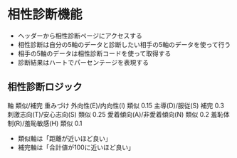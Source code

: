 # 相性診断機能

- ヘッダーから相性診断ページにアクセスする
- 相性診断は自分の5軸のデータと診断したい相手の5軸のデータを使って行う
- 相手の5軸のデータは相性診断コードを使って取得する
- 診断結果はハートでパーセンテージを表現する

## 相性診断ロジック

軸	類似/補完	重みづけ
外向性(E)/内向性(I)	類似	0.15
主導(D)/服従(S)	補完	0.3
刺激志向(T)/安心志向(S)	類似	0.25
愛着傾向(A)/非愛着傾向(N)	類似	0.2
羞恥体制(R)/羞恥敏感(H)	類似	0.1

- 類似軸は「距離が近いほど良い」
- 補完軸は「合計値が100に近いほど良い」